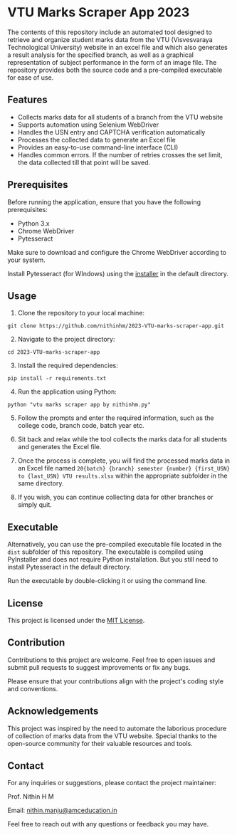 # VTU Marks Scraper App 2023

The contents of this repository include an automated tool designed to retrieve and organize student marks data from the VTU (Visvesvaraya Technological University) website in an excel file and which also generates a result analysis for the specified branch, as well as a graphical representation of subject performance in the form of an image file. The repository provides both the source code and a pre-compiled executable for ease of use.

## Features

- Collects marks data for all students of a branch from the VTU website
- Supports automation using Selenium WebDriver
- Handles the USN entry and CAPTCHA verification automatically
- Processes the collected data to generate an Excel file
- Provides an easy-to-use command-line interface (CLI)
- Handles common errors. If the number of retries crosses the set limit, the data collected till that point will be saved.

## Prerequisites

Before running the application, ensure that you have the following prerequisites:

- Python 3.x
- Chrome WebDriver
- Pytesseract

Make sure to download and configure the Chrome WebDriver according to your system.

Install Pytesseract (for WIndows) using the [installer](https://digi.bib.uni-mannheim.de/tesseract/tesseract-ocr-w64-setup-5.3.1.20230401.exe) in the default directory.

## Usage

1. Clone the repository to your local machine:

```
git clone https://github.com/nithinhm/2023-VTU-marks-scraper-app.git
```

2. Navigate to the project directory:

```
cd 2023-VTU-marks-scraper-app
```

3. Install the required dependencies:

```
pip install -r requirements.txt
```

4. Run the application using Python:

```
python "vtu marks scraper app by nithinhm.py"
```

5. Follow the prompts and enter the required information, such as the college code, branch code, batch year etc.

6. Sit back and relax while the tool collects the marks data for all students and generates the Excel file.

7. Once the process is complete, you will find the processed marks data in an Excel file named `20{batch} {branch} semester {number} {first_USN} to {last_USN} VTU results.xlsx` within the appropriate subfolder in the same directory.

8. If you wish, you can continue collecting data for other branches or simply quit.

## Executable

Alternatively, you can use the pre-compiled executable file located in the `dist` subfolder of this repository. The executable is compiled using PyInstaller and does not require Python installation. But you still need to install Pytesseract in the default directory.

Run the executable by double-clicking it or using the command line.

## License

This project is licensed under the [MIT License](LICENSE).

## Contribution

Contributions to this project are welcome. Feel free to open issues and submit pull requests to suggest improvements or fix any bugs.

Please ensure that your contributions align with the project's coding style and conventions.

## Acknowledgements

This project was inspired by the need to automate the laborious procedure of collection of marks data from the VTU website. Special thanks to the open-source community for their valuable resources and tools.

## Contact

For any inquiries or suggestions, please contact the project maintainer:

Prof. Nithin H M

Email: nithin.manju@amceducation.in

Feel free to reach out with any questions or feedback you may have.
